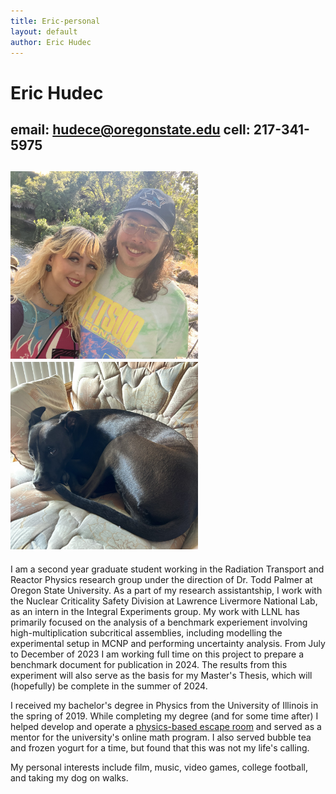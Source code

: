 ```yaml
---
title: Eric-personal
layout: default
author: Eric Hudec
---
```

# Eric Hudec

## email: [hudece@oregonstate.edu](mailto:hudece@oregonstate.edu) cell: 217-341-5975

<img src="images/selfie_y2.jpeg" height="300" width="300"> <img src="images/porter.jpeg" height="300" width="300">
--------------


I am a second year graduate student working in the Radiation Transport and Reactor Physics research group under the direction of Dr. Todd Palmer at Oregon State University. As a part of my research assistantship, I work with the Nuclear Criticality Safety Division at Lawrence Livermore National Lab, as an intern in the Integral Experiments group. My work with LLNL has primarily focused on the analysis of a benchmark experiement involving high-multiplication subcritical assemblies, including modelling the experimental setup in MCNP and performing uncertainty analysis. From July to December of 2023 I am working full time on this project to prepare a benchmark document for publication in 2024. The results from this experiment will also serve as the basis for my Master's Thesis, which will (hopefully) be complete in the summer of 2024.

I received my bachelor's degree in Physics from the University of Illinois in the spring of 2019. While completing my degree (and for some time after) I helped develop and operate a [physics-based escape room](https://www.nytimes.com/2019/05/04/science/escape-room-lab-physics.html) and served as a mentor for the university's online math program. I also served bubble tea and frozen yogurt for a time, but found that this was not my life's calling. 

My personal interests include film, music, video games, college football, and taking my dog on walks. 
